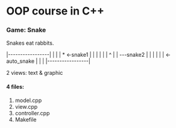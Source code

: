 # OOP course in C++

### Game: Snake

Snakes eat rabbits. 

|-----------------|
|                 |
| *  <-snake1     |
|                 |
|                 |
|   ^             |
|   ---snake2     |
|                 |
|                 |
| <-auto_snake    |
|                 |
|-----------------|

2 views: text & graphic

#### 4 files:

1. model.cpp
2. view.cpp
3. controller.cpp
4. Makefile


